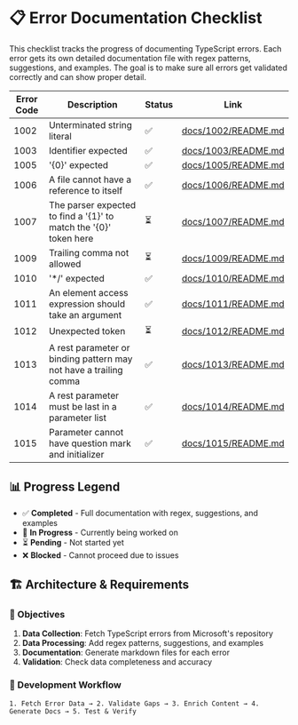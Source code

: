 # 📋 Error Documentation Checklist

This checklist tracks the progress of documenting TypeScript errors. Each error gets its own detailed documentation file with regex patterns, suggestions, and examples. The goal is to make sure all errors get validated correctly and can show proper detail.

| Error Code | Description | Status | Link |
|------------|-------------|--------|------|
| 1002 | Unterminated string literal | ✅ | [docs/1002/README.md](docs/1002/README.md) |
| 1003 | Identifier expected | ✅ | [docs/1003/README.md](docs/1003/README.md) |
| 1005 | '{0}' expected | ✅ | [docs/1005/README.md](docs/1005/README.md) |
| 1006 | A file cannot have a reference to itself | ✅ | [docs/1006/README.md](docs/1006/README.md) |
| 1007 | The parser expected to find a '{1}' to match the '{0}' token here | ⏳ | [docs/1007/README.md](docs/1007/README.md) |
| 1009 | Trailing comma not allowed | ⏳ | [docs/1009/README.md](docs/1009/README.md) |
| 1010 | '*/' expected | ✅ | [docs/1010/README.md](docs/1010/README.md) |
| 1011 | An element access expression should take an argument | ✅ | [docs/1011/README.md](docs/1011/README.md) |
| 1012 | Unexpected token | ⏳ | [docs/1012/README.md](docs/1012/README.md) |
| 1013 | A rest parameter or binding pattern may not have a trailing comma | ✅ | [docs/1013/README.md](docs/1013/README.md) |
| 1014 | A rest parameter must be last in a parameter list | ✅ | [docs/1014/README.md](docs/1014/README.md) |
| 1015 | Parameter cannot have question mark and initializer | ✅ | [docs/1015/README.md](docs/1015/README.md) |

## 📊 Progress Legend
- ✅ **Completed** - Full documentation with regex, suggestions, and examples
- 🔄 **In Progress** - Currently being worked on
- ⏳ **Pending** - Not started yet
- ❌ **Blocked** - Cannot proceed due to issues

## 🏗️ Architecture & Requirements

### 🎯 Objectives
1. **Data Collection**: Fetch TypeScript errors from Microsoft's repository
2. **Data Processing**: Add regex patterns, suggestions, and examples
3. **Documentation**: Generate markdown files for each error
4. **Validation**: Check data completeness and accuracy

### 🔄 Development Workflow
```
1. Fetch Error Data → 2. Validate Gaps → 3. Enrich Content → 4. Generate Docs → 5. Test & Verify
```
